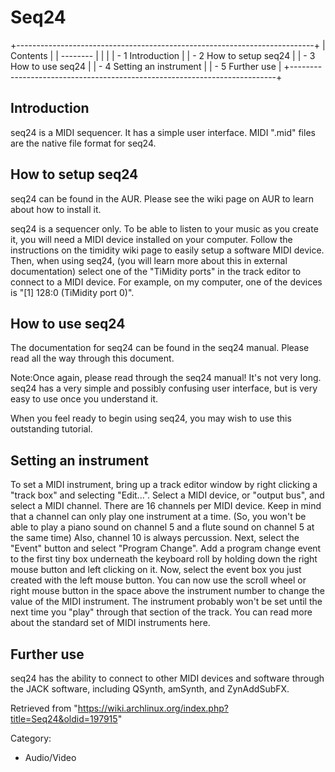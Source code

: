 Seq24
=====

+--------------------------------------------------------------------------+
| Contents                                                                 |
| --------                                                                 |
|                                                                          |
| -   1 Introduction                                                       |
| -   2 How to setup seq24                                                 |
| -   3 How to use seq24                                                   |
| -   4 Setting an instrument                                              |
| -   5 Further use                                                        |
+--------------------------------------------------------------------------+

Introduction
------------

seq24 is a MIDI sequencer. It has a simple user interface. MIDI ".mid"
files are the native file format for seq24.

How to setup seq24
------------------

seq24 can be found in the AUR. Please see the wiki page on AUR to learn
about how to install it.

seq24 is a sequencer only. To be able to listen to your music as you
create it, you will need a MIDI device installed on your computer.
Follow the instructions on the timidity wiki page to easily setup a
software MIDI device. Then, when using seq24, (you will learn more about
this in external documentation) select one of the "TiMidity ports" in
the track editor to connect to a MIDI device. For example, on my
computer, one of the devices is "[1] 128:0 (TiMidity port 0)".

How to use seq24
----------------

The documentation for seq24 can be found in the seq24 manual. Please
read all the way through this document.

Note:Once again, please read through the seq24 manual! It's not very
long. seq24 has a very simple and possibly confusing user interface, but
is very easy to use once you understand it.

When you feel ready to begin using seq24, you may wish to use this
outstanding tutorial.

Setting an instrument
---------------------

To set a MIDI instrument, bring up a track editor window by right
clicking a "track box" and selecting "Edit...". Select a MIDI device, or
"output bus", and select a MIDI channel. There are 16 channels per MIDI
device. Keep in mind that a channel can only play one instrument at a
time. (So, you won't be able to play a piano sound on channel 5 and a
flute sound on channel 5 at the same time) Also, channel 10 is always
percussion. Next, select the "Event" button and select "Program Change".
Add a program change event to the first tiny box underneath the keyboard
roll by holding down the right mouse button and left clicking on it.
Now, select the event box you just created with the left mouse button.
You can now use the scroll wheel or right mouse button in the space
above the instrument number to change the value of the MIDI instrument.
The instrument probably won't be set until the next time you "play"
through that section of the track. You can read more about the standard
set of MIDI instruments here.

Further use
-----------

seq24 has the ability to connect to other MIDI devices and software
through the JACK software, including QSynth, amSynth, and ZynAddSubFX.

Retrieved from
"https://wiki.archlinux.org/index.php?title=Seq24&oldid=197915"

Category:

-   Audio/Video
